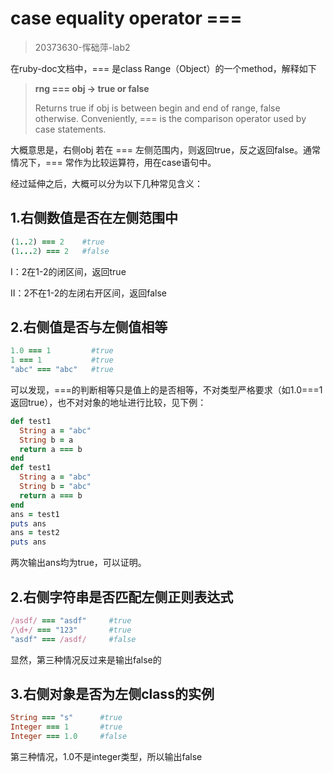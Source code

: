 # case equality operator ===

> 20373630-恽础萍-lab2

在ruby-doc文档中，=== 是class Range（Object）的一个method，解释如下

> **rng === obj -> true or false**
>
> Returns true if obj is between begin and end of range, false otherwise. Conveniently, === is the comparison operator used by case statements.

大概意思是，右侧obj 若在 === 左侧范围内，则返回true，反之返回false。通常情况下，=== 常作为比较运算符，用在case语句中。

经过延伸之后，大概可以分为以下几种常见含义：

## 1.右侧数值是否在左侧范围中
```ruby
(1..2) === 2    #true
(1...2) === 2   #false
```
Ⅰ：2在1-2的闭区间，返回true

Ⅱ：2不在1-2的左闭右开区间，返回false

## 2.右侧值是否与左侧值相等
```ruby
1.0 === 1         #true
1 === 1           #true
"abc" === "abc"   #true
```

可以发现，===的判断相等只是值上的是否相等，不对类型严格要求（如1.0===1返回true），也不对对象的地址进行比较，见下例：

```ruby
def test1
  String a = "abc"
  String b = a
  return a === b
end
def test1
  String a = "abc"
  String b = "abc"
  return a === b
end
ans = test1
puts ans
ans = test2
puts ans
```

两次输出ans均为true，可以证明。

## 2.右侧字符串是否匹配左侧正则表达式
```ruby
/asdf/ === "asdf"     #true
/\d+/ === "123"       #true
"asdf" === /asdf/     #false
```

显然，第三种情况反过来是输出false的

## 3.右侧对象是否为左侧class的实例
```ruby
String === "s"      #true
Integer === 1       #true
Integer === 1.0     #false
```
第三种情况，1.0不是integer类型，所以输出false

